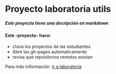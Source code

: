 # Proyecto laboratoria utils 

##### Este proyecto tiene una decripción en  __markdown__

#### Este -proyecto- hace:

* clona los proyectos de las estudiantes
* Abre las gh-pages automaticamente
* revisa que repositorios remotos existan

Para más información: [Ir a laboratoria](http://ww.laboratoria.la)
